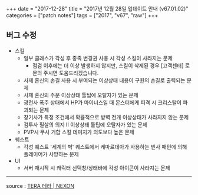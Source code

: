 +++
date = "2017-12-28"
title = "2017년 12월 28일 업데이트 안내 (v67.01.02)"
categories = ["patch notes"]
tags = ["2017", "v67", "raw"]
+++

## 버그 수정

- 스킬
  - 일부 클래스가 각성 후 종족 변경권 사용 시 각성 스킬이 사라지는 문제
    - 점검 이후에는 더 이상 발생하지 않지만, 스킬이 삭제된 경우 [고객센터] 로 문의 주시면 도움드리겠습니다.
  - 사제 혼신의 손길 사용 시 부여되는 이상상태 내용이 구원의 손길로 출력되는 문제
  - 사제 혼신의 주문 이상상태 툴팁에 오탈자가 있는 문제
  - 광전사 폭주 상태에서 HP가 마이너스일 때 몬스터에게 피격 시 크리스탈이 파괴되는 문제
  - 창기사가 특정 조건에서 확률적으로 방벽 전개 이상상태가 사라지지 않는 문제
  - 검투사 필살의 의지 II 이상상태 툴팁에 오탈자가 있는 문제
  - PVP시 무사 거합 스킬 데미지가 의도보다 높은 문제
- 퀘스트
  - 각성 퀘스트 '세계의 벽' 퀘스트에서 케마르데아가 사용하는 빈사 패턴에 의해 플레이어가 사망하는 문제
- UI
  - 서버 재시작 시 캐릭터 선택창/상태바에 각성 아이콘이 사라지는 문제

----

source : [TERA 테라 | NEXON](http://tera.nexon.com/news/update/view.aspx?n4articlesn=313)
